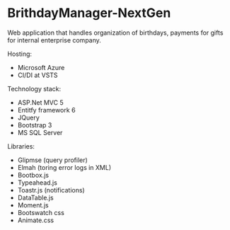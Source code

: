 # BrithdayManager-NextGen
Web application that handles organization of birthdays, payments for gifts for internal enterprise company.

Hosting:
- Microsoft Azure
- CI/DI at VSTS

Technology stack:
- ASP.Net MVC 5
- Entitfy framework 6
- JQuery 
- Bootstrap 3
- MS SQL Server

Libraries:
- Glipmse (query profiler)
- Elmah (toring error logs in XML)
- Bootbox.js 
- Typeahead.js
- Toastr.js (notifications)
- DataTable.js
- Moment.js
- Bootswatch css
- Animate.css
